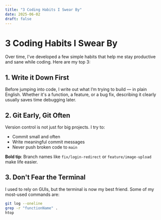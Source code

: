 ```yaml
---
title: "3 Coding Habits I Swear By"
date: 2025-06-02
draft: false
---
```


# 3 Coding Habits I Swear By

Over time, I've developed a few simple habits that help me stay productive and sane while coding. Here are my top 3:

## 1. Write it Down First

Before jumping into code, I write out what I’m trying to build — in plain English. Whether it's a function, a feature, or a bug fix, describing it clearly usually saves time debugging later.

## 2. Git Early, Git Often

Version control is not just for big projects. I try to:

- Commit small and often
- Write meaningful commit messages
- Never push broken code to `main`

**Bold tip**: Branch names like `fix/login-redirect` or `feature/image-upload` make life easier.

## 3. Don't Fear the Terminal

I used to rely on GUIs, but the terminal is now my best friend. Some of my most-used commands are:

```bash
git log --oneline
grep -r "functionName" .
htop

